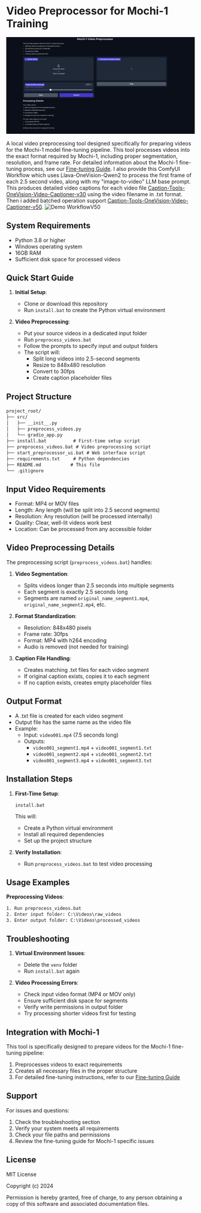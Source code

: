 # Video Preprocessor for Mochi-1 Training
![Demo UI](https://raw.githubusercontent.com/MushroomFleet/Mochi1-Video-Dataset-Builder/main/images/demoUI.png)

A local video preprocessing tool designed specifically for preparing videos for the Mochi-1 model fine-tuning pipeline. This tool processes videos into the exact format required by Mochi-1, including proper segmentation, resolution, and frame rate. For detailed information about the Mochi-1 fine-tuning process, see our [Fine-tuning Guide](tutorial/mochi-finetuning-guide.md). I also provide this ComfyUI Workflow which uses Llava-OneVision-Qwen2 to process the first frame of each 2.5 second video, along with my "image-to-video" LLM base prompt. This produces detailed video captions for each video file [Caption-Tools-OneVision-Video-Captioner-v30](https://github.com/MushroomFleet/DJZ-Workflows/blob/main/Foda_Flux/Captioning%20Tools/Caption-Tools-OneVision-Video-Captioner-v30.json) using the video filename in .txt format. 
Then i added batched operation support [Caption-Tools-OneVision-Video-Captioner-v50](https://github.com/MushroomFleet/DJZ-Workflows/blob/main/Foda_Flux/Captioning%20Tools/Caption-Tools-OneVision-Video-Captioner-v50.json).
![Demo WorkflowV50](raw.githubusercontent.com/MushroomFleet/Mochi1-Video-Dataset-Builder/main/images/vidCaptioner-V50.png)

## System Requirements

- Python 3.8 or higher
- Windows operating system
- 16GB RAM
- Sufficient disk space for processed videos

## Quick Start Guide

1. **Initial Setup**:
   - Clone or download this repository
   - Run `install.bat` to create the Python virtual environment

2. **Video Preprocessing**:
   - Put your source videos in a dedicated input folder
   - Run `preprocess_videos.bat`
   - Follow the prompts to specify input and output folders
   - The script will:
     - Split long videos into 2.5-second segments
     - Resize to 848x480 resolution
     - Convert to 30fps
     - Create caption placeholder files

## Project Structure
```
project_root/
├── src/
│   ├── __init__.py
│   ├── preprocess_videos.py
│   └── gradio_app.py
├── install.bat          # First-time setup script
├── preprocess_videos.bat # Video preprocessing script
├── start_preprocessor_ui.bat # Web interface script
├── requirements.txt     # Python dependencies
├── README.md           # This file
└── .gitignore
```

## Input Video Requirements

- Format: MP4 or MOV files
- Length: Any length (will be split into 2.5 second segments)
- Resolution: Any resolution (will be processed internally)
- Quality: Clear, well-lit videos work best
- Location: Can be processed from any accessible folder

## Video Preprocessing Details

The preprocessing script (`preprocess_videos.bat`) handles:

1. **Video Segmentation**:
   - Splits videos longer than 2.5 seconds into multiple segments
   - Each segment is exactly 2.5 seconds long
   - Segments are named `original_name_segment1.mp4`, `original_name_segment2.mp4`, etc.

2. **Format Standardization**:
   - Resolution: 848x480 pixels
   - Frame rate: 30fps
   - Format: MP4 with h264 encoding
   - Audio is removed (not needed for training)

3. **Caption File Handling**:
   - Creates matching .txt files for each video segment
   - If original caption exists, copies it to each segment
   - If no caption exists, creates empty placeholder files

## Output Format

- A .txt file is created for each video segment
- Output file has the same name as the video file
- Example:
  - Input: `video001.mp4` (7.5 seconds long)
  - Outputs:
    - `video001_segment1.mp4` + `video001_segment1.txt`
    - `video001_segment2.mp4` + `video001_segment2.txt`
    - `video001_segment3.mp4` + `video001_segment3.txt`

## Installation Steps

1. **First-Time Setup**:
   ```batch
   install.bat
   ```
   This will:
   - Create a Python virtual environment
   - Install all required dependencies
   - Set up the project structure

2. **Verify Installation**:
   - Run `preprocess_videos.bat` to test video processing

## Usage Examples

**Preprocessing Videos**:
```
1. Run preprocess_videos.bat
2. Enter input folder: C:\Videos\raw_videos
3. Enter output folder: C:\Videos\processed_videos
```

## Troubleshooting

1. **Virtual Environment Issues**:
   - Delete the `venv` folder
   - Run `install.bat` again

2. **Video Processing Errors**:
   - Check input video format (MP4 or MOV only)
   - Ensure sufficient disk space for segments
   - Verify write permissions in output folder
   - Try processing shorter videos first for testing

## Integration with Mochi-1

This tool is specifically designed to prepare videos for the Mochi-1 fine-tuning pipeline:
1. Preprocesses videos to exact requirements
2. Creates all necessary files in the proper structure
3. For detailed fine-tuning instructions, refer to our [Fine-tuning Guide](tutorial/mochi-finetuning-guide.md)

## Support

For issues and questions:
1. Check the troubleshooting section
2. Verify your system meets all requirements
3. Check your file paths and permissions
4. Review the fine-tuning guide for Mochi-1 specific issues

## License

MIT License

Copyright (c) 2024

Permission is hereby granted, free of charge, to any person obtaining a copy
of this software and associated documentation files.
